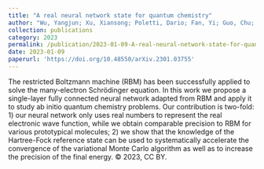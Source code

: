 ```yaml
---
title: "A real neural network state for quantum chemistry"
author: "Wu, Yangjun; Xu, Xiansong; Poletti, Dario; Fan, Yi; Guo, Chu; Shang, Honghui"
collection: publications
category: 2023
permalink: /publication/2023-01-09-A-real-neural-network-state-for-quantum-chemistry
date: 2023-01-09
paperurl: 'https://doi.org/10.48550/arXiv.2301.03755'
---
```


The restricted Boltzmann machine (RBM) has been successfully applied to solve the many-electron Schrödinger equation. In this work we propose a single-layer fully connected neural network adapted from RBM and apply it to study ab initio quantum chemistry problems. Our contribution is two-fold: 1) our neural network only uses real numbers to represent the real electronic wave function, while we obtain comparable precision to RBM for various prototypical molecules; 2) we show that the knowledge of the Hartree-Fock reference state can be used to systematically accelerate the convergence of the variational Monte Carlo algorithm as well as to increase the precision of the final energy. © 2023, CC BY.
